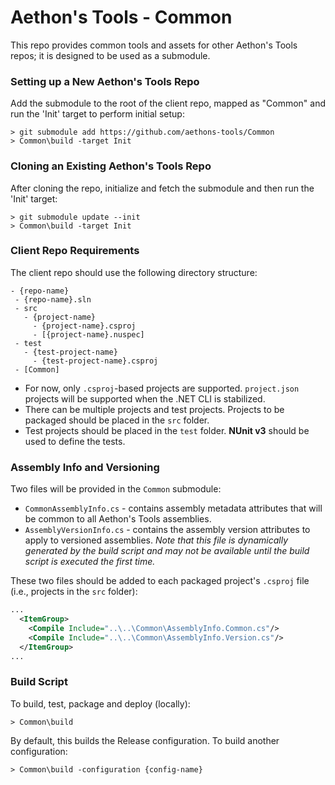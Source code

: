 # Aethon's Tools - Common

This repo provides common tools and assets for other Aethon's Tools repos;
it is designed to be used as a submodule.

### Setting up a New Aethon's Tools Repo
Add the submodule to the root of the client repo, mapped as "Common"
and run the 'Init' target to perform initial setup:

````
> git submodule add https://github.com/aethons-tools/Common
> Common\build -target Init
````

### Cloning an Existing Aethon's Tools Repo
After cloning the repo, initialize and fetch the submodule
and then run the 'Init' target:
````
> git submodule update --init
> Common\build -target Init
````

### Client Repo Requirements
The client repo should use the following directory structure:
````
- {repo-name}
 - {repo-name}.sln
 - src
   - {project-name}
     - {project-name}.csproj
     - [{project-name}.nuspec]
 - test
   - {test-project-name}
     - {test-project-name}.csproj 
 - [Common]
````

- For now, only `.csproj`-based projects are supported. `project.json`
  projects will be supported when the .NET CLI is stabilized.
- There can be multiple projects and test projects.
  Projects to be packaged should be placed in the `src` folder.
- Test projects should be placed in the `test` folder.
  **NUnit v3** should be used to define the tests.

### Assembly Info and Versioning
Two files will be provided in the `Common` submodule:
- `CommonAssemblyInfo.cs` - contains assembly metadata attributes
  that will be common to all Aethon's Tools assemblies.
- `AssemblyVersionInfo.cs` - contains the assembly version attributes
  to apply to versioned assemblies. _Note that this file is dynamically generated by
  the build script and may not be available until the build script is executed the first time._

These two files should be added to each packaged project's `.csproj` file (i.e., projects
in the `src` folder):

````xml
...
  <ItemGroup>
    <Compile Include="..\..\Common\AssemblyInfo.Common.cs"/>
    <Compile Include="..\..\Common\AssemblyInfo.Version.cs"/>
  </ItemGroup>
...
````

### Build Script
To build, test, package and deploy (locally):
````
> Common\build
````

By default, this builds the Release configuration. To build another configuration:
````
> Common\build -configuration {config-name}
````

